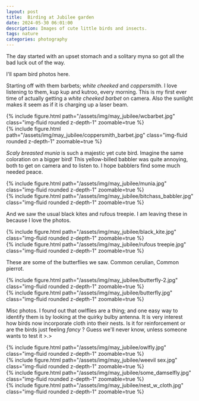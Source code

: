 ```yaml
---
layout: post
title:  Birding at Jubilee garden 
date: 2024-05-30 06:01:00
description: Images of cute little birds and insects.
tags: nature
categories: photography
---
```

The day started with an upset stomach and a solitary myna so got all the bad luck out of the way.

I'll spam bird photos here.

Starting off with them barbets; *white cheeked* and *coppersmith*. I love listening to them, kup kup and kutroo, every morning. 
This is my first ever time of actually getting a *white cheeked barbet* on camera. Also the sunlight makes it seem as if it is charging up a laser beam.

<div class="row mt-3">
    <div class="col-sm mt-3 mt-md-0">
        {% include figure.html path="/assets/img/may_jubilee/wcbarbet.jpg" class="img-fluid rounded z-depth-1" zoomable=true %}
    </div>
    <div class="col-sm mt-3 mt-md-0">
        {% include figure.html path="/assets/img/may_jubilee/coppersmith_barbet.jpg" class="img-fluid rounded z-depth-1" zoomable=true %}
    </div>
</div>

*Scaly breasted munia* is such a majestic yet cute bird. Imagine the same coloration on a bigger bird! This yellow-billed babbler was quite annoying, both to get on camera and to listen to. I hope babblers find some much needed peace.

<div class="row mt-3">
    <div class="col-sm mt-3 mt-md-0">
        {% include figure.html path="/assets/img/may_jubilee/munia.jpg" class="img-fluid rounded z-depth-1" zoomable=true %}
    </div>
    <div class="col-sm mt-3 mt-md-0">
        {% include figure.html path="/assets/img/may_jubilee/bitchass_babbler.jpg" class="img-fluid rounded z-depth-1" zoomable=true %}
    </div>
</div>

And we saw the usual black kites and rufous treepie. I am leaving these in because I love the photos.

<div class="row mt-3">
    <div class="col-sm mt-3 mt-md-0">
        {% include figure.html path="/assets/img/may_jubilee/black_kite.jpg" class="img-fluid rounded z-depth-1" zoomable=true %}
    </div>
    <div class="col-sm mt-3 mt-md-0">
        {% include figure.html path="/assets/img/may_jubilee/rufous treepie.jpg" class="img-fluid rounded z-depth-1" zoomable=true %}
    </div>
</div>

These are some of the butterflies we saw. Common cerulian, Common pierrot.

<div class="row mt-3">
    <div class="col-sm mt-3 mt-md-0">
        {% include figure.html path="/assets/img/may_jubilee/butterfly-2.jpg" class="img-fluid rounded z-depth-1" zoomable=true %}
    </div>
    <div class="col-sm mt-3 mt-md-0">
        {% include figure.html path="/assets/img/may_jubilee/butterfly.jpg" class="img-fluid rounded z-depth-1" zoomable=true %}
    </div>
</div>

Misc photos. I found out that owlflies are a thing; and one easy way to identify them is by looking at the quirky bulby antenna. It is very interest how birds now incorporate cloth into their nests. Is it for reinforcement or are the birds just feeling *fancy* ? Guess we'll never know, unless someone wants to test it >.>

<div class="row mt-3">
    <div class="col-sm mt-3 mt-md-0">
        {% include figure.html path="/assets/img/may_jubilee/owlfly.jpg" class="img-fluid rounded z-depth-1" zoomable=true %}
    </div>
    <div class="col-sm mt-3 mt-md-0">
        {% include figure.html path="/assets/img/may_jubilee/weevil sex.jpg" class="img-fluid rounded z-depth-1" zoomable=true %}
    </div>
</div>
<div class="row mt-3">
    <div class="col-sm mt-3 mt-md-0">
        {% include figure.html path="/assets/img/may_jubilee/some_damselfly.jpg" class="img-fluid rounded z-depth-1" zoomable=true %}
    </div>
    <div class="col-sm mt-3 mt-md-0">
        {% include figure.html path="/assets/img/may_jubilee/nest_w_cloth.jpg" class="img-fluid rounded z-depth-1" zoomable=true %}
    </div>
</div>